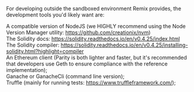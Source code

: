 For developing outside the sandboxed environment Remix provides, the development tools you'd likely want are:  
  
A compatible version of NodeJS (we HIGHLY recommend using the Node Version Manager utility: https://github.com/creationix/nvm)  
The Solidity docs: https://solidity.readthedocs.io/en/v0.4.25/index.html  
The Solidity compiler: https://solidity.readthedocs.io/en/v0.4.25/installing-solidity.html?highlight=compiler   
An Ethereum client (Parity is both lighter and faster, but it's recommended that developers use Geth to ensure compliance with the reference implementation);  
Ganache or GanacheCli (command line version);  
Truffle (mainly for running tests: https://www.truffleframework.com/);  

